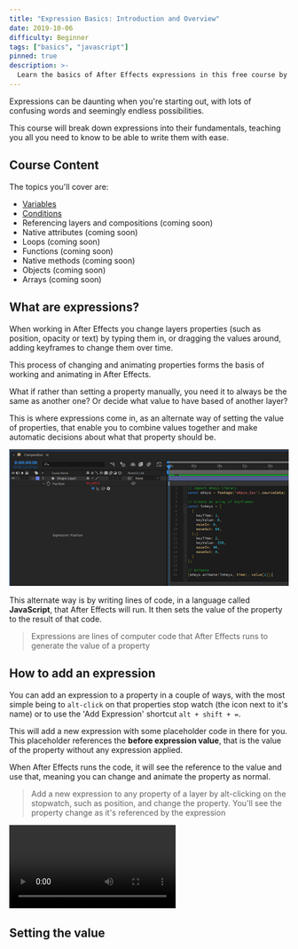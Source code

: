 ```yaml
---
title: "Expression Basics: Introduction and Overview"
date: 2019-10-06
difficulty: Beginner
tags: ["basics", "javascript"]
pinned: true
description: >-
  Learn the basics of After Effects expressions in this free course by Motion Developer. You'll learn everything from the basics of variables and conditions to more advanced topics like functions and objects.
---
```


Expressions can be daunting when you're starting out, with lots of confusing words and seemingly endless possibilities.

This course will break down expressions into their fundamentals, teaching you all you need to know to be able to write them with ease.

## Course Content

The topics you'll cover are:

- [Variables](../basics-variables)
- [Conditions](../basics-conditions)
- Referencing layers and compositions (coming soon)
- Native attributes (coming soon)
- Loops (coming soon)
- Functions (coming soon)
- Native methods (coming soon)
- Objects (coming soon)
- Arrays (coming soon)

## What are expressions?

When working in After Effects you change layers properties (such as position, opacity or text) by typing them in, or dragging the values around, adding keyframes to change them over time.

This process of changing and animating properties forms the basis of working and animating in After Effects.

What if rather than setting a property manually, you need it to always be the same as another one? Or decide what value to have based of another layer?

This is where expressions come in, as an alternate way of setting the value of properties, that enable you to combine values together and make automatic decisions about what that property should be.

![Example Expression](example-expression.jpg)

This alternate way is by writing lines of code, in a language called **JavaScript**, that After Effects will run. It then sets the value of the property to the result of that code.

> Expressions are lines of computer code that After Effects runs to generate the value of a property

## How to add an expression

You can add an expression to a property in a couple of ways, with the most simple being to `alt-click` on that properties stop watch (the icon next to it's name) or to use the 'Add Expression' shortcut `alt + shift + =`.

This will add a new expression with some placeholder code in there for you. This placeholder references the **before expression value**, that is the value of the property without any expression applied.

When After Effects runs the code, it will see the reference to the value and use that, meaning you can change and animate the property as normal.

> Add a new expression to any property of a layer by alt-clicking on the stopwatch, such as position, and change the property. You'll see the property change as it's referenced by the expression

![Changing a value with the default expression applied](default-expression.mp4)

## Setting the value

